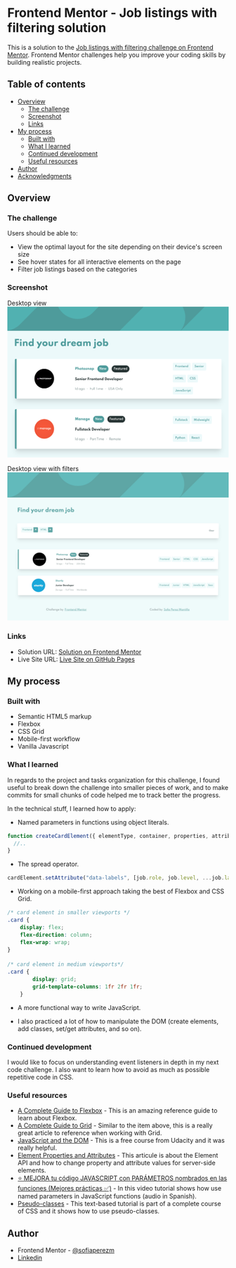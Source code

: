 # Frontend Mentor - Job listings with filtering solution

This is a solution to the [Job listings with filtering challenge on Frontend Mentor](https://www.frontendmentor.io/challenges/job-listings-with-filtering-ivstIPCt). Frontend Mentor challenges help you improve your coding skills by building realistic projects. 

## Table of contents

- [Overview](#overview)
  - [The challenge](#the-challenge)
  - [Screenshot](#screenshot)
  - [Links](#links)
- [My process](#my-process)
  - [Built with](#built-with)
  - [What I learned](#what-i-learned)
  - [Continued development](#continued-development)
  - [Useful resources](#useful-resources)
- [Author](#author)
- [Acknowledgments](#acknowledgments)

## Overview

### The challenge

Users should be able to:

- View the optimal layout for the site depending on their device's screen size
- See hover states for all interactive elements on the page
- Filter job listings based on the categories

### Screenshot

Desktop view
![Desktop view](images/desktop-screenshot.png)

Desktop view with filters
![Desktop view with filters applied](images/desktop-filters-screenshot.jpeg)

### Links

- Solution URL: [Solution on Frontend Mentor](https://www.frontendmentor.io/solutions/mobilefirst-job-listings-with-filters-using-vanilla-javascript-OPXN9kr7Z)
- Live Site URL: [Live Site on GitHub Pages](https://sofiaperezm.github.io/job-listings-challenge/)

## My process

### Built with

- Semantic HTML5 markup
- Flexbox
- CSS Grid
- Mobile-first workflow
- Vanilla Javascript

### What I learned

In regards to the project and tasks organization for this challenge, I found useful to break down the challenge into smaller pieces of work, and to make commits for small chunks of code helped me to track better the progress.

In the technical stuff, I learned how to apply:

- Named parameters in functions using object literals.

```js
function createCardElement({ elementType, container, properties, attributes }) {
  //..
}
```

- The spread operator.

```js
cardElement.setAttribute("data-labels", [job.role, job.level, ...job.languages, ...job.tools]);
```

- Working on a mobile-first approach taking the best of Flexbox and CSS Grid.


```css
/* card element in smaller viewports */
.card {
    display: flex;
    flex-direction: column;
    flex-wrap: wrap;
}

/* card element in medium viewports*/
.card {
        display: grid;
        grid-template-columns: 1fr 2fr 1fr;
    }
```

- A more functional way to write JavaScript.

- I also practiced a lot of how to manipulate the DOM (create elements, add classes, set/get attributes, and so on). 

### Continued development

I would like to focus on understanding event listeners in depth in my next code challenge. I also want to learn how to avoid as much as possible repetitive code in CSS. 

### Useful resources

- [A Complete Guide to Flexbox](https://css-tricks.com/snippets/css/a-guide-to-flexbox/) - This is an amazing reference guide to learn about Flexbox.
- [A Complete Guide to Grid](https://css-tricks.com/snippets/css/complete-guide-grid/) - Similar to the item above, this is a really great article to reference when working with Grid.
- [JavaScript and the DOM](https://www.udacity.com/course/javascript-and-the-dom--ud117) - This is a free course from Udacity and it was really helpful.
- [Element Properties and Attributes](https://vaadin.com/docs/v14/flow/element-api/tutorial-properties-attributes#about-attributes) - This articule is about the Element API and how to change property and attribute values for server-side elements.
- [⭐ MEJORA tu código JAVASCRIPT con PARÁMETROS nombrados en las funciones (Mejores prácticas ✅)](https://www.youtube.com/watch?v=jmxZrIHPRDg&ab_channel=midudev) - In this video tutorial shows how use named parameters in JavaScript functions (audio in Spanish).
- [Pseudo-classes](https://web.dev/learn/css/pseudo-classes/) - This text-based tutorial is part of a complete course of CSS and it shows how to use pseudo-classes.

## Author

- Frontend Mentor - [@sofiaperezm](https://www.frontendmentor.io/profile/sofiaperezm)
- [Linkedin](https://www.linkedin.com/in/sofiaperezmantilla/)